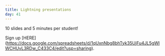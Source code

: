 ```yaml
---
title: Lightning presentations
day: 41
---
```


10 slides and 5 minutes per student! 

Sign up [HERE]
(https://docs.google.com/spreadsheets/d/1qUxnNbg8bhTyk35UjFu4JL5gWIWCHUvL3RDw_C433C4/edit?usp=sharing).
